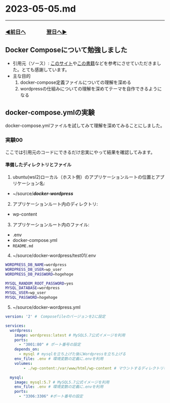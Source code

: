 # 2023-05-05.md

---
### [◀️前日へ](https://github.com/yuasys/chatty-journal/blob/main/2023/05/2023-05-04.md)&emsp;&emsp;&emsp;&emsp;[翌日へ▶️](https://github.com/yuasys/chatty-journal/blob/main/2023/05/2023-05-06.md)

Docker Composeについて勉強しました
-

- 引用元（ソース）: [このサイト](https://goworkship.com/magazine/wordpress-docker/#DockerWordpress)や[この書籍](https://www.hanmoto.com/bd/isbn/9784839972745)などを参考にさせていただきました。とても感謝しています。
- 主な目的
  1. docker-compose定義ファイルについての理解を深める
  2. wordpressの仕組みについての理解を深めてテーマを自作できるようになる
## docker-compose.ymlの実験
docker-compose.ymlファイルを試してみて理解を深めてみることにしました。

### 実験00

ここでは引用元のコードにできるだけ忠実にやって結果を確認してみます。

#### 準備したディレクトリとファイル
1. ubuntu(wsl2)ローカル（ホスト側）のアプリケーションルートの位置とアプリケーション名:
-  ~/source/***docker-wordpress***

2. アプリケーションルート内のディレクトリ:
- wp-content

3. アプリケーションルート内のファイル:
- .env
- docker-compose.yml
- `README.md`
  
4. ~/source/docker-wordpress/test01/.env

``` bash
WORDPRESS_DB_NAME=wordpress
WORDPRESS_DB_USER=wp_user
WORDPRESS_DB_PASSWORD=hogehoge

MYSQL_RANDOM_ROOT_PASSWORD=yes
MYSQL_DATABASE=wordpress
MYSQL_USER=wp_user
MYSQL_PASSWORD=hogehoge
```

5. ~/source/docker-wordpress.yml

``` yml
version: '2' #　Composefileのバージョンを2に設定

services:
  wordpress:
    image: wordpress:latest # MySQL5.7公式イメージを利用
    ports:
      - "3001:80" # ポート番号の設定
    depends_on:
      - mysql # mysqlを立ち上げた後にWordpressを立ち上げる
    env_file: .env # 環境変数の定義に.envを利用
    volumes:
        - ./wp-content:/var/www/html/wp-content # マウントするディレクトリを指定

  mysql:
    image: mysql:5.7 # MySQL5.7公式イメージを利用
    env_file: .env # 環境変数の定義に.envを利用
    ports:
      - "3306:3306" #ポート番号の設定
      
```
